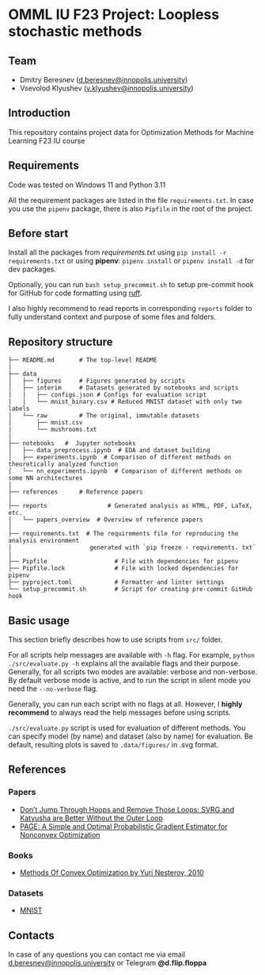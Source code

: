 # OMML IU F23 Project: Loopless stochastic methods

## Team

- Dmitry Beresnev (<d.beresnev@innopolis.university>)
- Vsevolod Klyushev (<v.klyushev@innopolis.university>)

## Introduction

This repository contains project data for Optimization Methods for Machine Learning F23 IU course

## Requirements

Code was tested on Windows 11 and Python 3.11

All the requirement packages are listed in the file `requirements.txt`. In case you use the `pipenv` package, there is also `Pipfile` in the root of the project.

## Before start

Install all the packages from _requirements.txt_ using `pip install -r requirements.txt` or using **pipenv**: `pipenv install` or `pipenv install -d` for dev packages.

Optionally, you can run `bash setup_precommit.sh` to setup pre-commit hook for GitHub for code formatting using [ruff](https://docs.astral.sh/ruff/).

I also highly recommend to read reports in corresponding `reports` folder to fully understand context and purpose of some files and folders.

## Repository structure

```text
├── README.md       # The top-level README
|
├── data
│   ├── figures     # Figures generated by scripts
│   ├── interim     # Datasets generated by notebooks and scripts
|   |   ├── configs.json # Configs for evaluation script
|   |   └── mnist_binary.csv # Reduced MNIST dataset with only two labels
│   └── raw         # The original, immutable datasets
|       ├── mnist.csv
|       └── mushrooms.txt
|
├── notebooks   #  Jupyter notebooks
│   ├── data_preprocess.ipynb  # EDA and dataset building
│   ├── experiments.ipynb  # Comparison of different methods on theoretically analyzed function
│   └── nn_experiments.ipynb  # Comparison of different methods on some NN architectures
│
├── references      # Reference papers
│
├── reports                 # Generated analysis as HTML, PDF, LaTeX, etc.
│   └── papers_overview  # Overview of reference papers
│
├── requirements.txt  # The requirements file for reproducing the analysis environment
│                      generated with `pip freeze › requirements. txt`
|
├── Pipfile                   # File with dependencies for pipenv
├── Pipfile.lock              # File with locked dependencies for pipenv
├── pyproject.toml            # Formatter and linter settings
└── setup_precommit.sh        # Script for creating pre-commit GitHub hook
```

## Basic usage

This section briefly describes how to use scripts from `src/` folder.

For all scripts help messages are available with `-h` flag. For example, `python ./src/evaluate.py -h` explains all the available flags and their purpose.
Generally, for all scripts two modes are available: verbose and non-verbose.
By default verbose mode is active, and to run the script in silent mode you need the `--no-verbose` flag.

Generally, you can run each script with no flags at all. However, I **highly recommend** to always read the help messages before using scripts.

`./src/evaluate.py` script is used for evaluation of different methods.
You can specify model (by name) and dataset (also by name) for evaluation.
Be default, resulting plots is saved to `.data/figures/` in .svg format.

## References

### Papers

- [Don’t Jump Through Hoops and Remove Those Loops: SVRG and Katyusha are Better Without the Outer Loop](https://proceedings.mlr.press/v117/kovalev20a.html)
- [PAGE: A Simple and Optimal Probabilistic Gradient Estimator for Nonconvex Optimization](https://proceedings.mlr.press/v139/li21a.html)

### Books

- [Methods Of Convex Optimization by Yuri Nesterov, 2010](https://mipt.ru/dcam/upload/abb/nesterovfinal-arpgzk47dcy.pdf)

### Datasets

- [MNIST](http://yann.lecun.com/exdb/mnist/)

## Contacts

In case of any questions you can contact me via email <d.beresnev@innopolis.university> or Telegram **@d.flip.floppa**
